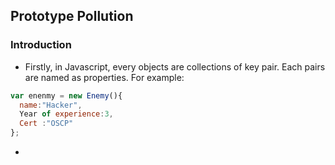 ## Prototype Pollution

### Introduction
- Firstly, in Javascript, every objects are collections of key pair. Each pairs are named as properties. For example:

```js
var enenmy = new Enemy(){
  name:"Hacker",
  Year of experience:3,
  Cert :"OSCP"
};

```
- 
